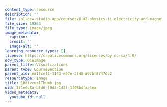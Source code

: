 ```yaml
---
content_type: resource
description: ''
file: /ol-ocw-studio-app/courses/8-02-physics-ii-electricity-and-magnetism-spring-2007/371e6c8abfd6f0d3143f1f08bdfaa4ea_10divcurlThumb.jpg
file_size: 19863
file_type: image/jpeg
image_metadata:
  caption: ''
  credit: ''
  image-alt: ''
learning_resource_types: []
license: https://creativecommons.org/licenses/by-nc-sa/4.0/
ocw_type: OCWImage
parent_title: Visualizations
parent_type: CourseSection
parent_uid: ea1fcef1-1143-e57e-2f48-a97bf8747dc2
resourcetype: Image
title: 10divcurlThumb.jpg
uid: 371e6c8a-bfd6-f0d3-143f-1f08bdfaa4ea
video_metadata:
  youtube_id: null
---
```

